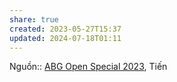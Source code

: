 ```yaml
---
share: true
created: 2023-05-27T15:37
updated: 2024-07-18T01:11
---
```

Nguồn:: [ABG Open Special 2023](ABG%20Open%20Special%202023.md), Tiến
